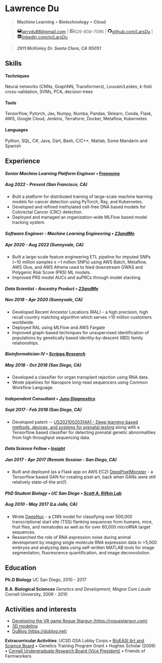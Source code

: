 Lawrence Du
=========================

> **Machine Learning** • **Biotechnology** • **Cloud**

> ![mail](icons/png/mail.png)[larrydu88@gmail.com](mailto:larrydu88@gmail.com) | ![phone](icons/png/whatsapp.png)626-808-7096 | ![github](icons/png/github.png)[github.com/LarsDu](http://github.com/LarsDu) | ![linkedin](icons/png/linkedin.png)[linkedin.com/in/LarsDu](http://linkedin.com/in/LarsDu)

> ##### 2911 McKinley Dr. Santa Clara, CA 95051

Skills
--------------------
#### Techniques
Neural networks (CNNs, GraphNN, Transformers), Louvain/Leiden, *k*-fold cross-validation, SVMs, PCA, decision trees

#### Tools
Tensorflow, Pytorch, Jax, Numpy, Numba, Pandas, Sklearn, Conda, Flask, AWS, Google Cloud, Jenkins, Terraform, Docker, Metaflow, Kubernetes

#### Languages
Python, SQL, C\#, Java, Dart, Bash, C/C++, Matlab, Some Mandarin and Spanish

Experience
--------------------

#### *Senior Machine Learning Platform Engineer* • [Freenome](https://www.linkedin.com/company/freenome/mycompany/)
##### Aug 2022 - Present (San Francisco, CA)

 * Built a platform for distributed training of large-scale machine learning models for cancer detection using PyTorch, Ray, and Kubernetes.
 * Developed and refined methylated cell-free DNA based models for Colorectal Cancer (CRC) detection.
 * Deployed and managed an organization-wide MLFlow based model tracking system.

#### *Software Engineer - Machine Learning Engineering • [23andMe](https://www.linkedin.com/company/23andme/mycompany/)*
##### Apr 2020 - Aug 2022 (Sunnyvale, CA)

 * Built a large-scale feature engineering ETL pipeline for imputed SNPs (~10 million samples x ~1 million SNPs) using AWS Batch, Metaflow, AWS Glue, and AWS Athena used to feed downstream GWAS and Polygenic Risk Score (PRS) ML models.
 * Improved PRS model AUCs and auPRCs through model stacking.

#### *Data Scientist - Ancestry Product • [23andMe](https://www.linkedin.com/company/23andme/mycompany/)*
##### Nov 2018 - Apr 2020 (Sunnyvale, CA)

 * Developed Recent Ancestor Locations (RAL) - a high precision, high recall country matching algorithm which serves >10 million customers worldwide.
 * Deployed RAL using MLFlow and AWS Fargate
 * Improved graph-based techniques for unsupervised identification of populations by genetically based identity-by-descent (IBD) family relationships.

#### *Bioinformatician IV • [Scripps Research](https://www.scripps.edu/science-and-medicine/cores-and-services/bioinformatics-core/index.html)*
##### May 2018 - Oct 2018 (San Diego, CA)

 * Developed a classifier for organ transplant rejection using RNA data.
 * Wrote pipelines for Nanopore long-read sequencers using Common Workflow Language.

#### *Independent Consultant • [Juno Diagnostics](https://www.linkedin.com/company/juno-diagnostics/)*
##### Sept 2017 - Feb 2018 (San Diego, CA)

 * Developed patent -- [US20210020314A1 - Deep learning-based methods, devices, and systems for prenatal testing](https://patents.google.com/patent/US20210020314A1) along with a Tensorflow based classifier for detecting prenatal genetic abnormalities from high throughput sequencing data.

#### *Data Science Fellow • [Insight](https://insightfellows.com/data-science)*
##### Jan 2017 - Apr 2017 (Remote Session - San Diego, CA)

 * Built and deployed (as a Flask app on AWS EC2) [DeepPixelMonster](https://github.com/LarsDu/DeepPixelMonster) - a Tensorflow based GAN for creating pixel art, back when GANs were still relatively state-of-the art(!).

#### *PhD Student Biology • UC San Diego • [Scott A. Rifkin Lab](http://labs.biology.ucsd.edu/rifkin/)*
##### Aug 2010 - May 2017 (La Jolla, CA)

 * Wrote [DeepNuc](https://github.com/LarsDu/DeepNuc) - a CNN model for classifying over 500,000 transcriptional start site (TSS) flanking sequences from humans, mice, fruit flies, and nematodes as well as for over 60,000 microRNA target sequences.
 * Researched the role of RNA expression noise during animal development by imaging single molecule RNA expression data in >5,000 embryos and analyzing data using self-written MATLAB tools for image segmentation, fluorescence quantification, and image deconvolution.
  
Education
---------
**Ph.D Biology**
UC San Diego, 2010 - 2017

**B.A. Biological Sciences** *Genetics and Development, Magna Cum Laude*
Cornell University, 2006 - 2010

Activities and interests
------------------------
* [Developing the VR game Rogue Stargun (https://roguestargun.com)](https://roguestargun.com)
* [3D modeling](https://sketchfab.com/3d-models/walken-23f4b6f0dcea4bf3afe714a59a9473e9)
* [DuBlog (https://dublog.net)](https://dublog.net)

**Extracurricular Activities**: UCSD GSA Lobby Corps • [BioEASI Art and Science Board](https://bioeasi.ucsd.edu/) • Genetics Training Program Grant • Hughes Scholar (2009) • [Cornell Undergraduate Research Board (Vice President)](https://www.cornellcurb.com/) • Friends of Farmworkers
